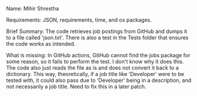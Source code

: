 Name: Mihir Shrestha

Requirements: JSON, requirements, time, and os packages.

Brief Summary: The code retrieves job postings from GitHub and dumps it to a file called 'json.txt'. There is also a test in the Tests folder that ensures the code works as intended.

What is missing: In GitHub actions, GitHub cannot find the jobs package for some reason, so it fails to perform the test. I don't know why it does this. The code also just reads the file as is and does not convert it back to a dictionary. This way, theoretically, if a job title like 'Developer' were to be tested with, it could also pass due to 'Developer' being in a description, and not necessarily a job title. Need to fix this in a later patch.